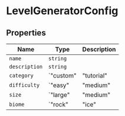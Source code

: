 # LevelGeneratorConfig

## Properties

| Name | Type | Description |
|------|------|-------------|
| `name` | `string` |  |
| `description` | `string` |  |
| `category` | `"custom" | "tutorial" | "mining" | "combat" | "survival" | "puzzle"` |  |
| `difficulty` | `"easy" | "medium" | "hard"` |  |
| `size` | `"large" | "medium" | "small"` |  |
| `biome` | `"rock" | "ice" | "lava"` |  |


